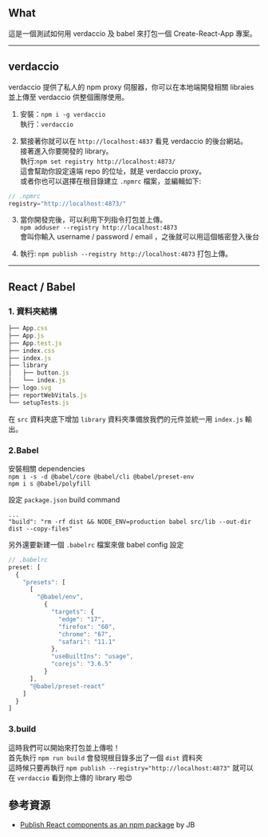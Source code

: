 ## What
這是一個測試如何用 verdaccio 及 babel 來打包一個 Create-React-App 專案。
___
## verdaccio
verdaccio 提供了私人的 npm proxy 伺服器，你可以在本地端開發相關 libraies 並上傳至 verdaccio 供整個團隊使用。

1. 安裝：`npm i -g verdaccio`   
執行：`verdaccio`  

2. 緊接著你就可以在 `http://localhost:4837` 看見 verdaccio 的後台網站。  
接著進入你要開發的 library。  
執行:`npm set registry http://localhost:4873/`  
這會幫助你設定遠端 repo 的位址，就是 verdaccio proxy。  
或者你也可以選擇在根目錄建立 `.npmrc` 檔案，並編輯如下:

```js
// .npmrc
registry="http://localhost:4873/"
```

3. 當你開發完後，可以利用下列指令打包並上傳。  
`npm adduser --registry http://localhost:4873`  
會叫你輸入 username / password / email ，之後就可以用這個帳密登入後台

4. 執行: `npm publish --registry http://localhost:4873` 打包上傳。
___
## React / Babel
### 1. 資料夾結構
```js
├── App.css
├── App.js
├── App.test.js
├── index.css
├── index.js
├── library
│   ├── button.js
│   └── index.js
├── logo.svg
├── reportWebVitals.js
└── setupTests.js
```
在 `src` 資料夾底下增加 `library` 資料夾準備放我們的元件並統一用 `index.js` 輸出。
### 2.Babel
安裝相關 dependencies  
`npm i -s -d @babel/core @babel/cli @babel/preset-env`  
`npm i s @babel/polyfill`

設定 `package.json` build command
```js"
...
"build": "rm -rf dist && NODE_ENV=production babel src/lib --out-dir dist --copy-files"
```
另外還要新建一個 `.babelrc` 檔案來做 babel config 設定
```js
// .babelrc
preset: [
  {
    "presets": [
      [
        "@babel/env",
          {
            "targets": {
              "edge": "17",
              "firefox": "60",
              "chrome": "67",
              "safari": "11.1"
            },
            "useBuiltIns": "usage",
            "corejs": "3.6.5"
          }
      ],
      "@babel/preset-react"
    ]
  }
]
```

### 3.build
這時我們可以開始來打包並上傳啦！  
首先執行 `npm run build` 會發現根目錄多出了一個 `dist` 資料夾  
這時候只要再執行 `npm publish --registry="http://localhost:4873"`
就可以在 `verdaccio` 看到你上傳的 library 啦:heart_eyes:

## 參考資源
- [Publish React components as an npm package](https://levelup.gitconnected.com/publish-react-components-as-an-npm-package-7a671a2fb7f) by JB
